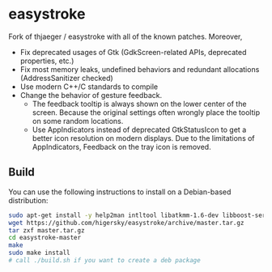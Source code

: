 # easystroke
Fork of thjaeger / easystroke with all of the known patches. Moreover,

- Fix deprecated usages of Gtk (GdkScreen-related APIs, deprecated properties, etc.)
- Fix most memory leaks, undefined behaviors and redundant allocations (AddressSanitizer checked)
- Use modern C++/C standards to compile
- Change the behavior of gesture feedback.
  - The feedback tooltip is always shown on the lower center of the screen. Because the original settings often wrongly place the tooltip on some random locations.
  - Use AppIndicators instead of deprecated GtkStatusIcon to get a better icon resolution on modern displays. Due to the limitations of AppIndicators, Feedback on the tray icon is removed.

## Build

You can use the following instructions to install on a Debian-based distribution:

```bash
sudo apt-get install -y help2man intltool libatkmm-1.6-dev libboost-serialization-dev libboost-serialization-dev libboost-dev libcairomm-1.0-dev libfontenc-dev libglibmm-2.4-dev libgtkmm-3.0-dev libpangomm-1.4-dev libsigc++-2.0-dev libxfont-dev libxkbfile-dev xserver-xorg-dev libappindicator-dev
wget https://github.com/higersky/easystroke/archive/master.tar.gz
tar zxf master.tar.gz
cd easystroke-master
make
sudo make install
# call ./build.sh if you want to create a deb package
```
